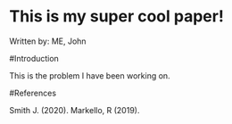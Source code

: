 # This is my super cool paper!
Written by: ME, John

#Introduction

This is the problem I have been working on.

#References

Smith J. (2020).
Markello, R (2019).
